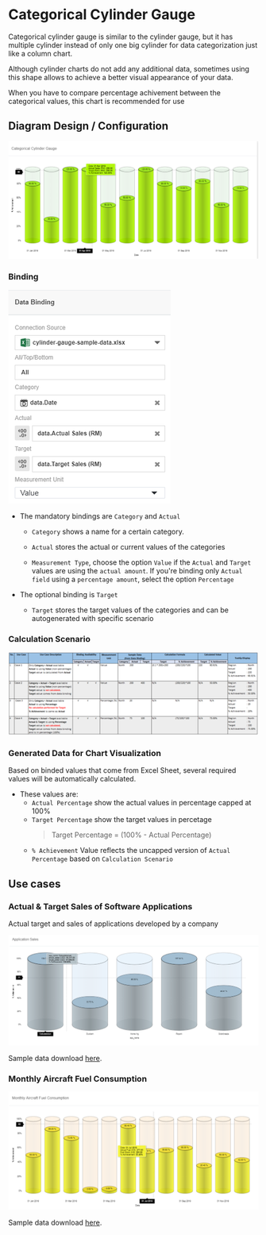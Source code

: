 # Categorical Cylinder Gauge
Categorical cylinder gauge is similar to the cylinder gauge, but it has multiple cylinder instead of only one big cylinder for data categorization just like a column chart.

 Although cylinder charts do not add any additional data, sometimes using this shape allows to achieve a better visual appearance of your data. 

When you have to compare percentage achivement between the categorical values, this chart is recommended for use


## Diagram Design / Configuration

![Cylinder Gauge](./images/categorical-cylinder-gauge/categorical-cylinder-gauge-sample.PNG)

### Binding

![Cylinder Gauge Data Bind](./images/categorical-cylinder-gauge/categorical-cylinder-gauge-data-bind.PNG)

- The mandatory bindings are `Category` and `Actual`

    - `Category` shows a name for a certain category.

    - `Actual` stores the actual or current values of the categories

    - `Measurement Type`, choose the option `Value` if the `Actual` and `Target` values are using the `actual amount`. If you're binding only `Actual field` using a `percentage amount`, select the option `Percentage`

- The optional binding is `Target`

    - `Target` stores the target values of the categories and can be autogenerated with specific scenario


### Calculation Scenario

![Cylinder Gauge test case scenario](./images/categorical-cylinder-gauge/categorical-cylinder-gauge-test-cases.png)
  

### Generated Data for Chart Visualization
Based on binded values that come from Excel Sheet, several required values will be automatically calculated.

* These values are:
    * `Actual Percentage` show the actual values in percentage capped at 100% 
    * `Target Percentage` show the target values in percetage 
        > Target Percentage = (100% - Actual Percentage)
    * `% Achievement` Value reflects the uncapped version of  `Actual Percentage` based on `Calculation Scenario`

## Use cases

### Actual & Target Sales of Software Applications
   
Actual target and sales of applications developed by a company

![Sales Actual Target](./images/categorical-cylinder-gauge/categorical-cylinder-gauge-app-sales.PNG)

Sample data download [here](./sample-data/categorical-cylinder-gauge/categorical-cylinder-gauge-sample-data-app-sale.csv).

### Monthly Aircraft Fuel Consumption

![Monthly Income Chart](./images/categorical-cylinder-gauge/categorical-cylinder-gauge-monthly-fuel.PNG)

Sample data download [here](./sample-data/categorical-cylinder-gauge/categorical-cylinder-gauge-sample-data-monthly-fuel.xlsx).


